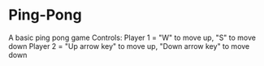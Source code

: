 # Ping-Pong
A basic ping pong game
Controls:
Player 1 = "W" to move up, "S" to move down
Player 2 = "Up arrow key" to move up, "Down arrow key" to move down
